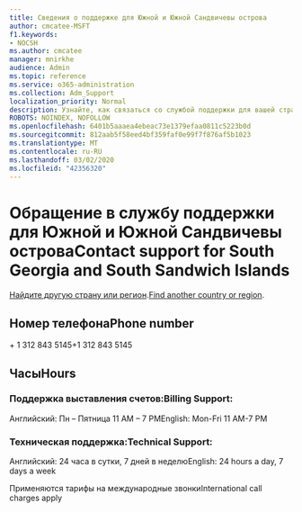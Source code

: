 ```yaml
---
title: Сведения о поддержке для Южной и Южной Сандвичевы острова
author: cmcatee-MSFT
f1.keywords:
- NOCSH
ms.author: cmcatee
manager: mnirkhe
audience: Admin
ms.topic: reference
ms.service: o365-administration
ms.collection: Adm_Support
localization_priority: Normal
description: Узнайте, как связаться со службой поддержки для вашей страны или региона.
ROBOTS: NOINDEX, NOFOLLOW
ms.openlocfilehash: 6401b5aaaea4ebeac73e1379efaa0811c5223b0d
ms.sourcegitcommit: 812aab5f58eed4bf359faf0e99f7f876af5b1023
ms.translationtype: MT
ms.contentlocale: ru-RU
ms.lasthandoff: 03/02/2020
ms.locfileid: "42356320"
---
```

# <a name="contact-support-for-south-georgia-and-south-sandwich-islands"></a><span data-ttu-id="c272a-103">Обращение в службу поддержки для Южной и Южной Сандвичевы острова</span><span class="sxs-lookup"><span data-stu-id="c272a-103">Contact support for South Georgia and South Sandwich Islands</span></span>

<span data-ttu-id="c272a-104">[Найдите другую страну или регион](../contact-support-for-business-products.md).</span><span class="sxs-lookup"><span data-stu-id="c272a-104">[Find another country or region](../contact-support-for-business-products.md).</span></span>

## <a name="phone-number"></a><span data-ttu-id="c272a-105">Номер телефона</span><span class="sxs-lookup"><span data-stu-id="c272a-105">Phone number</span></span>
<span data-ttu-id="c272a-106">+ 1 312 843 5145</span><span class="sxs-lookup"><span data-stu-id="c272a-106">+1 312 843 5145</span></span>

## <a name="hours"></a><span data-ttu-id="c272a-107">Часы</span><span class="sxs-lookup"><span data-stu-id="c272a-107">Hours</span></span>
### <a name="billing-support"></a><span data-ttu-id="c272a-108">Поддержка выставления счетов:</span><span class="sxs-lookup"><span data-stu-id="c272a-108">Billing Support:</span></span>

<span data-ttu-id="c272a-109">Английский: Пн – Пятница 11 AM – 7 PM</span><span class="sxs-lookup"><span data-stu-id="c272a-109">English: Mon-Fri 11 AM-7 PM</span></span>

### <a name="technical-support"></a><span data-ttu-id="c272a-110">Техническая поддержка:</span><span class="sxs-lookup"><span data-stu-id="c272a-110">Technical Support:</span></span>

<span data-ttu-id="c272a-111">Английский: 24 часа в сутки, 7 дней в неделю</span><span class="sxs-lookup"><span data-stu-id="c272a-111">English: 24 hours a day, 7 days a week</span></span>

<span data-ttu-id="c272a-112">Применяются тарифы на международные звонки</span><span class="sxs-lookup"><span data-stu-id="c272a-112">International call charges apply</span></span>
